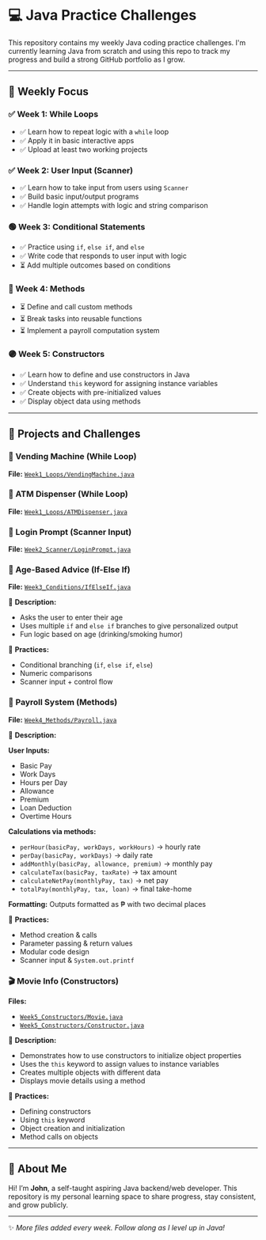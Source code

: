 
# 💻 Java Practice Challenges

This repository contains my weekly Java coding practice challenges.
I'm currently learning Java from scratch and using this repo to track my progress and build a strong GitHub portfolio as I grow.

---

## 📅 Weekly Focus

### ✅ Week 1: While Loops

* ✅ Learn how to repeat logic with a `while` loop
* ✅ Apply it in basic interactive apps
* ✅ Upload at least two working projects

### ✅ Week 2: User Input (Scanner)

* ✅ Learn how to take input from users using `Scanner`
* ✅ Build basic input/output programs
* ✅ Handle login attempts with logic and string comparison

### 🟢 Week 3: Conditional Statements

* ✅ Practice using `if`, `else if`, and `else`
* ✅ Write code that responds to user input with logic
* ⏳ Add multiple outcomes based on conditions

### 🔵 Week 4: Methods

* ⏳ Define and call custom methods
* ⏳ Break tasks into reusable functions
* ⏳ Implement a payroll computation system

### 🟣 Week 5: Constructors

* ✅ Learn how to define and use constructors in Java
* ✅ Understand `this` keyword for assigning instance variables
* ✅ Create objects with pre-initialized values
* ✅ Display object data using methods

---

## 📁 Projects and Challenges

### 🔁 Vending Machine (While Loop)

**File:** [`Week1_Loops/VendingMachine.java`](Week1_Loops/VendingMachine.java)

### 🏧 ATM Dispenser (While Loop)

**File:** [`Week1_Loops/ATMDispenser.java`](Week1_Loops/ATMDispenser.java)

### 🔐 Login Prompt (Scanner Input)

**File:** [`Week2_Scanner/LoginPrompt.java`](Week2_Scanner/LoginPrompt.java)

### 👴 Age-Based Advice (If-Else If)

**File:** [`Week3_Conditions/IfElseIf.java`](Week3_Conditions/IfElseIf.java)

🧠 **Description:**

* Asks the user to enter their age
* Uses multiple `if` and `else if` branches to give personalized output
* Fun logic based on age (drinking/smoking humor)

📌 **Practices:**

* Conditional branching (`if`, `else if`, `else`)
* Numeric comparisons
* Scanner input + control flow

### 🧮 Payroll System (Methods)

**File:** [`Week4_Methods/Payroll.java`](Week4_Methods/Payroll.java)

🧠 **Description:**

**User Inputs:**

* Basic Pay
* Work Days
* Hours per Day
* Allowance
* Premium
* Loan Deduction
* Overtime Hours

**Calculations via methods:**

* `perHour(basicPay, workDays, workHours)` → hourly rate
* `perDay(basicPay, workDays)` → daily rate
* `addMonthly(basicPay, allowance, premium)` → monthly pay
* `calculateTax(basicPay, taxRate)` → tax amount
* `calculateNetPay(monthlyPay, tax)` → net pay
* `totalPay(monthlyPay, tax, loan)` → final take-home

**Formatting:** Outputs formatted as ₱ with two decimal places

📌 **Practices:**

* Method creation & calls
* Parameter passing & return values
* Modular code design
* Scanner input & `System.out.printf`

### 🎬 Movie Info (Constructors)

**Files:**

* [`Week5_Constructors/Movie.java`](Week5_Constructors/Movie.java)
* [`Week5_Constructors/Constructor.java`](Week5_Constructors/Constructor.java)

🧠 **Description:**

* Demonstrates how to use constructors to initialize object properties
* Uses the `this` keyword to assign values to instance variables
* Creates multiple objects with different data
* Displays movie details using a method

📌 **Practices:**

* Defining constructors
* Using `this` keyword
* Object creation and initialization
* Method calls on objects

---

## 👋 About Me

Hi! I’m **John**, a self-taught aspiring Java backend/web developer.
This repository is my personal learning space to share progress, stay consistent, and grow publicly.

---

✨ *More files added every week. Follow along as I level up in Java!*

